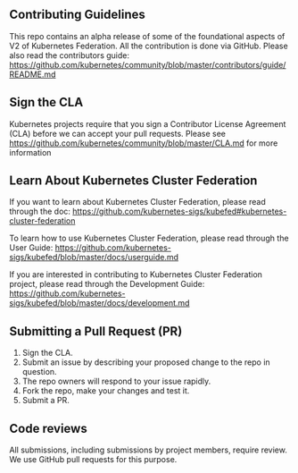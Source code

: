 ## Contributing Guidelines
This repo contains an alpha release of some of the foundational aspects of V2 of Kubernetes Federation. All the contribution is done via GitHub. Please also read the contributors guide: https://github.com/kubernetes/community/blob/master/contributors/guide/README.md

## Sign the CLA
Kubernetes projects require that you sign a Contributor License Agreement (CLA) before we can accept your pull requests. Please see https://github.com/kubernetes/community/blob/master/CLA.md for more information

## Learn About Kubernetes Cluster Federation
If you want to learn about Kubernetes Cluster Federation, please read through the doc:
https://github.com/kubernetes-sigs/kubefed#kubernetes-cluster-federation

To learn how to use Kubernetes Cluster Federation, please read through the User Guide:
https://github.com/kubernetes-sigs/kubefed/blob/master/docs/userguide.md

If you are interested in contributing to Kubernetes Cluster Federation project, please read through the Development Guide:
https://github.com/kubernetes-sigs/kubefed/blob/master/docs/development.md


## Submitting a Pull Request (PR)
1. Sign the CLA.
2. Submit an issue by describing your proposed change to the repo in question.
3. The repo owners will respond to your issue rapidly.
4. Fork the repo, make your changes and test it.
5. Submit a PR.

## Code reviews
All submissions, including submissions by project members, require review. We use GitHub pull requests for this purpose.
